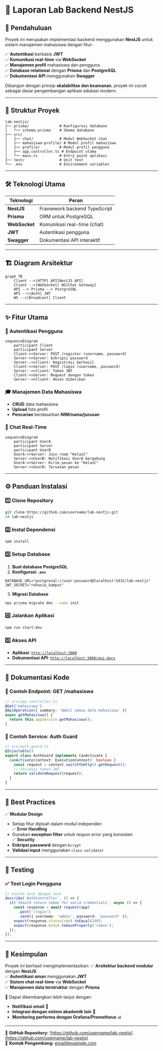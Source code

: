 # 📌 Laporan Lab Backend NestJS

## 📖 Pendahuluan
Proyek ini merupakan implementasi backend menggunakan **NestJS** untuk sistem manajemen mahasiswa dengan fitur:

✅ **Autentikasi** berbasis **JWT**  
✅ **Komunikasi real-time** via **WebSocket**  
✅ **Manajemen profil** mahasiswa dan pengguna  
✅ **Database relational** dengan **Prisma** dan **PostgreSQL**  
✅ **Dokumentasi API** menggunakan **Swagger**  

Dibangun dengan prinsip **skalabilitas dan keamanan**, proyek ini cocok sebagai dasar pengembangan aplikasi edukasi modern.

---
## 📂 Struktur Proyek
```
lab-nestjs/
├── prisma/              # Konfigurasi database
│   └── schema.prisma    # Skema database
├── src/
│   ├── chat/            # Modul WebSocket chat
│   ├── mahasiswa-profile/ # Modul profil mahasiswa
│   ├── profile/         # Modul profil pengguna
│   ├── app.controller.ts # Endpoint utama
│   └── main.ts          # Entry point aplikasi
├── test/                # Unit test
└── .env                 # Environment variables
```

---
## 🛠 Teknologi Utama
| Teknologi  | Peran |
|------------|----------------------------|
| **NestJS** | Framework backend TypeScript |
| **Prisma** | ORM untuk PostgreSQL |
| **WebSocket** | Komunikasi real-time (chat) |
| **JWT** | Autentikasi pengguna |
| **Swagger** | Dokumentasi API interaktif |

---
## 🏗 Diagram Arsitektur
```mermaid
graph TB
    Client -->|HTTP| API[NestJS API]
    Client -->|WebSocket| WS[Chat Gateway]
    API --> Prisma --> PostgreSQL
    API -->|Auth| JWT
    WS -->|Broadcast| Client
```

---
## ✨ Fitur Utama
### 🔐 Autentikasi Pengguna
```mermaid
sequenceDiagram
    participant Client
    participant Server
    Client->>Server: POST /register (username, password)
    Server->>Server: Enkripsi password
    Server-->>Client: Registrasi berhasil
    Client->>Server: POST /login (username, password)
    Server-->>Client: Token JWT
    Client->>Server: Request dengan token
    Server-->>Client: Akses diberikan
```
### 🎓 Manajemen Data Mahasiswa
- **CRUD** data mahasiswa
- **Upload** foto profil
- **Pencarian** berdasarkan **NIM/nama/jurusan**

### 💬 Chat Real-Time
```mermaid
sequenceDiagram
    participant UserA
    participant Server
    participant UserB
    UserA->>Server: Join room "KelasC"
    Server->>UserB: Notifikasi UserA bergabung
    UserA->>Server: Kirim pesan ke "KelasC"
    Server->>UserB: Teruskan pesan
```

---
## ⚙️ Panduan Instalasi
### 1️⃣ Clone Repository
```bash
git clone https://github.com/username/lab-nestjs.git
cd lab-nestjs
```
### 2️⃣ Instal Dependensi
```bash
npm install
```
### 3️⃣ Setup Database
1. **Buat database PostgreSQL**  
2. **Konfigurasi `.env`**
```env
DATABASE_URL="postgresql://user:password@localhost:5432/lab-nestjs"
JWT_SECRET="rahasia_kampus"
```
3. **Migrasi Database**
```bash
npx prisma migrate dev --name init
```
### 4️⃣ Jalankan Aplikasi
```bash
npm run start:dev
```
### 5️⃣ Akses API
- **Aplikasi**: [`http://localhost:3000`](http://localhost:3000)
- **Dokumentasi API**: [`http://localhost:3000/api-docs`](http://localhost:3000/api-docs)

---
## 📌 Dokumentasi Kode
### 📌 Contoh Endpoint: **GET /mahasiswa**
```typescript
// src/app.controller.ts
@Get('mahasiswa')
@ApiOperation({ summary: 'Ambil semua data mahasiswa' })
async getMahasiswa() {
  return this.appService.getMahasiswa();
}
```
### 🔐 Contoh Service: **Auth Guard**
```typescript
// src/auth.guard.ts
@Injectable()
export class AuthGuard implements CanActivate {
  canActivate(context: ExecutionContext): boolean {
    const request = context.switchToHttp().getRequest();
    // Validasi token JWT
    return validateRequest(request);
  }
}
```

---
## 📌 Best Practices
✅ **Modular Design**  
  - Setiap fitur dipisah dalam modul independen  
✅ **Error Handling**  
  - Gunakan **exception filter** untuk respon error yang konsisten  
✅ **Security**  
  - **Enkripsi password** dengan `bcrypt`  
  - **Validasi input** menggunakan `class-validator`  

---
## 🧪 Testing
### ✅ Test Login Pengguna
```typescript
// Contoh test dengan Jest
describe('AuthController', () => {
  it('should return token for valid credentials', async () => {
    const response = await request(app)
      .post('/login')
      .send({ username: 'admin', password: 'password' });
    expect(response.statusCode).toEqual(200);
    expect(response.body).toHaveProperty('token');
  });
});
```

---
## 🏁 Kesimpulan
Proyek ini berhasil mengimplementasikan:
✅ **Arsitektur backend modular** dengan **NestJS**  
✅ **Autentikasi aman** menggunakan **JWT**  
✅ **Sistem chat real-time** via **WebSocket**  
✅ **Manajemen data terstruktur** dengan **Prisma**  

🚀 Dapat dikembangkan lebih lanjut dengan:
- **Notifikasi email** 📩
- **Integrasi dengan sistem akademik lain** 🏫
- **Monitoring performa dengan Grafana/Prometheus** 📊

---

🔗 **GitHub Repository:** [https://github.com/username/lab-nestjs](https://github.com/username/lab-nestjs)  
📩 **Kontak Pengembang:** [email@example.com](mailto:email@example.com)

